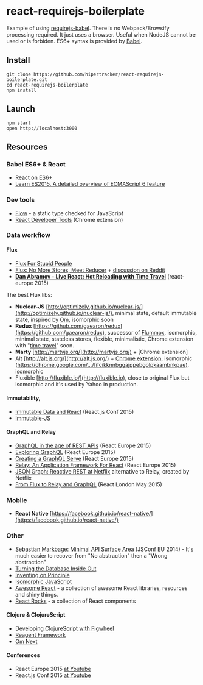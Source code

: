 # react-requirejs-boilerplate

Example of using [requirejs-babel](https://github.com/hipertracker/requirejs-babel). There is no Webpack/Browsify processing required. It just uses a browser. Useful when NodeJS cannot be used or is forbiden. ES6+ syntax is provided by [Babel](http://babeljs.io).

## Install

```
git clone https://github.com/hipertracker/react-requirejs-boilerplate.git
cd react-requirejs-boilerplate
npm install
```

## Launch

```
npm start
open http://localhost:3000
```

## Resources 

### Babel ES6+ & React

* [React on ES6+](http://babeljs.io/blog/2015/06/07/react-on-es6-plus/)
* [Learn ES2015. A detailed overview of ECMAScript 6 feature](http://babeljs.io/docs/learn-es2015/) 

### Dev tools

* [Flow](http://flowtype.org/) - a static type checked for JavaScript
* [React Developer Tools](https://chrome.google.com/webstore/detail/react-developer-tools/fmkadmapgofadopljbjfkapdkoienihi) (Chrome extension)

### Data workflow

#### Flux

* [Flux For Stupid People](http://blog.andrewray.me/flux-for-stupid-people/)
* [Flux: No More Stores, Meet Reducer](https://blog.javascripting.com/2015/06/19/flux-no-more-stores-meet-reducer/) + [discussion on Reddit](https://www.reddit.com/r/javascript/comments/3ap0y6/flux_no_more_stores_meet_reducer/)
* [**Dan Abramov - Live React: Hot Reloading with Time Travel**](https://www.youtube.com/watch?v=xsSnOQynTHs) (react-europe 2015)

The best Flux libs:

* **Nuclear-JS** [http://optimizely.github.io/nuclear-js/](http://optimizely.github.io/nuclear-js/), minimal state, default immutable state, inspired by [Om](https://github.com/omcljs/om), isomorphic soon
* **Redux** [https://github.com/gaearon/redux](https://github.com/gaearon/redux), successor of [Flummox](http://acdlite.github.io/flummox), isomorphic, minimal state, stateless stores, flexible, minimalistic, Chrome extension with "[time travel](https://www.youtube.com/watch?v=xsSnOQynTHs)" soon.
* **Marty** [http://martyjs.org/](http://martyjs.org/) + [Chrome extension]
* Alt [http://alt.js.org/](http://alt.js.org/) + [Chrome extension](https://github.com/goatslacker/alt-devtool), isomorphic
(https://chrome.google.com/…/fifcikknnbggajppebgolpkaambnkpae), isomorphic
* Fluxible [http://fluxible.io/](http://fluxible.io), close to original Flux but isomorphic and it's used by Yahoo in production.


#### Immutability, 

* [Immutable Data and React](https://www.youtube.com/watch?v=I7IdS-PbEgI) (React.js Conf 2015)
* [Immutable-JS](https://facebook.github.io/immutable-js/)

#### GraphQL and Relay

* [GraphQL in the age of REST APIs](https://medium.com/chute-engineering/graphql-in-the-age-of-rest-apis-b10f2bf09bba) (React Europe 2015) 
* [Exploring GraphQL](https://www.youtube.com/watch?v=WQLzZf34FJ8) (React Europe 2015) 
* [Creating a GraphQL Serve](https://www.youtube.com/watch?v=gY48GW87Feo) (React Europe 2015)
* [Relay: An Application Framework For React](https://www.youtube.com/watch?v=IrgHurBjQbg) (React Europe 2015) 
* [JSON Graph: Reactive REST at Netflix](https://www.youtube.com/watch?v=hOE6nVVr14c) alternative to Relay, created by Netflix
* [From Flux to Relay and GraphQL](https://www.youtube.com/watch?v=FPygOvYLmJA) (React London May 2015)

### Mobile

* **React Native** [https://facebook.github.io/react-native/](https://facebook.github.io/react-native/)

### Other

* [Sebastian Markbage: Minimal API Surface Area](http://2014.jsconf.eu/speakers/sebastian-markbage-minimal-api-surface-area-learning-patterns-instead-of-frameworks.html) (JSConf EU 2014) - It's much easier to recover from "No abstraction" then a "Wrong abstraction" 
* [Turning the Database Inside Out](https://www.youtube.com/watch?v=fU9hR3kiOK0)
* [Inventing on Principle](https://vimeo.com/36579366)
* [Isomorphic JavaScript](http://isomorphic.net/)
* [Awesome React](https://github.com/enaqx/awesome-react) - a collection of awesome React libraries, resources and shiny things.
* [React Rocks](http://react.rocks/) - a collection of React components

#### Clojure & ClojureScript

* [Developing ClojureScript with Figwheel](https://www.youtube.com/watch?v=j-kj2qwJa_E)
* [Reagent Framework](https://github.com/Day8/re-frame)
* [Om Next](https://www.youtube.com/watch?v=ByNs9TG30E8)

#### Conferences

* React Europe 2015 [at Youtube](https://www.youtube.com/channel/UCorlLn2oZfgOJ-FUcF2eZ1A) 
* React.js Conf 2015 [at Youtube](https://www.youtube.com/watch?v=KVZ-P-ZI6W4&list=PLb0IAmt7-GS1cbw4qonlQztYV1TAW0sCr) 
